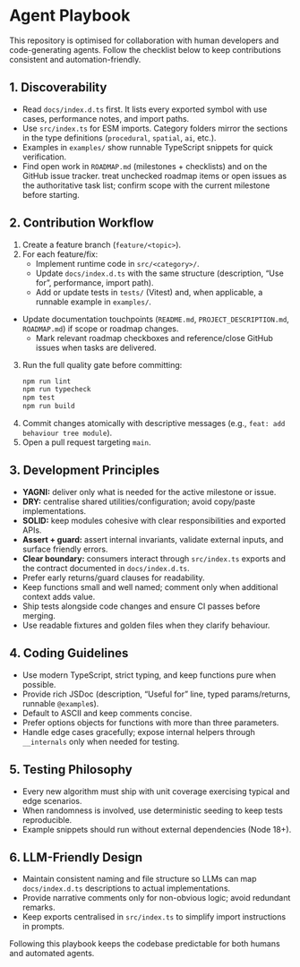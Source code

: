 # Agent Playbook

This repository is optimised for collaboration with human developers and code-generating agents. Follow the checklist below to keep contributions consistent and automation-friendly.

## 1. Discoverability
- Read `docs/index.d.ts` first. It lists every exported symbol with use cases, performance notes, and import paths.
- Use `src/index.ts` for ESM imports. Category folders mirror the sections in the type definitions (`procedural`, `spatial`, `ai`, etc.).
- Examples in `examples/` show runnable TypeScript snippets for quick verification.
- Find open work in `ROADMAP.md` (milestones + checklists) and on the GitHub issue tracker. treat unchecked roadmap items or open issues as the authoritative task list; confirm scope with the current milestone before starting.

## 2. Contribution Workflow
1. Create a feature branch (`feature/<topic>`).
2. For each feature/fix:
   - Implement runtime code in `src/<category>/`.
   - Update `docs/index.d.ts` with the same structure (description, “Use for”, performance, import path).
   - Add or update tests in `tests/` (Vitest) and, when applicable, a runnable example in `examples/`.
- Update documentation touchpoints (`README.md`, `PROJECT_DESCRIPTION.md`, `ROADMAP.md`) if scope or roadmap changes.
  - Mark relevant roadmap checkboxes and reference/close GitHub issues when tasks are delivered.
3. Run the full quality gate before committing:
   ```bash
   npm run lint
   npm run typecheck
   npm test
   npm run build
   ```
4. Commit changes atomically with descriptive messages (e.g., `feat: add behaviour tree module`).
5. Open a pull request targeting `main`.

## 3. Development Principles

- **YAGNI:** deliver only what is needed for the active milestone or issue.
- **DRY:** centralise shared utilities/configuration; avoid copy/paste implementations.
- **SOLID:** keep modules cohesive with clear responsibilities and exported APIs.
- **Assert + guard:** assert internal invariants, validate external inputs, and surface friendly errors.
- **Clear boundary:** consumers interact through `src/index.ts` exports and the contract documented in `docs/index.d.ts`.
- Prefer early returns/guard clauses for readability.
- Keep functions small and well named; comment only when additional context adds value.
- Ship tests alongside code changes and ensure CI passes before merging.
- Use readable fixtures and golden files when they clarify behaviour.

## 4. Coding Guidelines
- Use modern TypeScript, strict typing, and keep functions pure when possible.
- Provide rich JSDoc (description, “Useful for” line, typed params/returns, runnable `@example`s).
- Default to ASCII and keep comments concise.
- Prefer options objects for functions with more than three parameters.
- Handle edge cases gracefully; expose internal helpers through `__internals` only when needed for testing.

## 5. Testing Philosophy
- Every new algorithm must ship with unit coverage exercising typical and edge scenarios.
- When randomness is involved, use deterministic seeding to keep tests reproducible.
- Example snippets should run without external dependencies (Node 18+).

## 6. LLM-Friendly Design
- Maintain consistent naming and file structure so LLMs can map `docs/index.d.ts` descriptions to actual implementations.
- Provide narrative comments only for non-obvious logic; avoid redundant remarks.
- Keep exports centralised in `src/index.ts` to simplify import instructions in prompts.

Following this playbook keeps the codebase predictable for both humans and automated agents.

